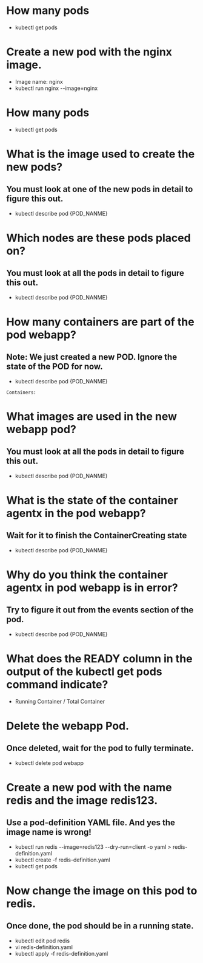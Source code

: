 # How many pods
- kubectl get pods

# Create a new pod with the nginx image.
- Image name: nginx
- kubectl run nginx --image=nginx

# How many pods
- kubectl get pods

# What is the image used to create the new pods?
## You must look at one of the new pods in detail to figure this out.
- kubectl describe pod {POD_NANME}

# Which nodes are these pods placed on?
## You must look at all the pods in detail to figure this out.
- kubectl describe pod {POD_NANME}

# How many containers are part of the pod webapp?
## Note: We just created a new POD. Ignore the state of the POD for now.
- kubectl describe pod {POD_NANME}
```
Containers:
```

# What images are used in the new webapp pod?
## You must look at all the pods in detail to figure this out.
- kubectl describe pod {POD_NANME}

# What is the state of the container agentx in the pod webapp?
## Wait for it to finish the ContainerCreating state
- kubectl describe pod {POD_NANME}

# Why do you think the container agentx in pod webapp is in error?
## Try to figure it out from the events section of the pod.
- kubectl describe pod {POD_NANME}

# What does the READY column in the output of the kubectl get pods command indicate?
- Running Container / Total Container

# Delete the webapp Pod.
## Once deleted, wait for the pod to fully terminate.
- kubectl delete pod webapp

# Create a new pod with the name redis and the image redis123.
## Use a pod-definition YAML file. And yes the image name is wrong!
- kubectl run redis --image=redis123 --dry-run=client -o yaml > redis-definition.yaml
- kubectl create -f redis-definition.yaml
- kubectl get pods

# Now change the image on this pod to redis.
## Once done, the pod should be in a running state.
- kubectl edit pod redis
- vi redis-definition.yaml
- kubectl apply -f redis-definition.yaml
